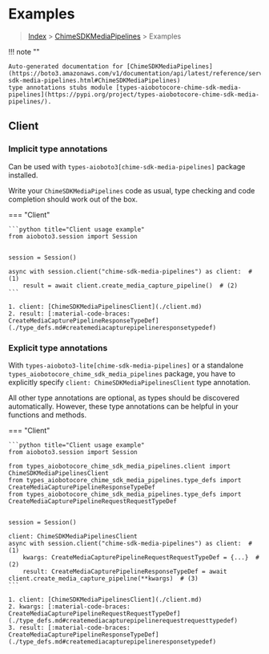 # Examples

> [Index](../README.md) > [ChimeSDKMediaPipelines](./README.md) > Examples

!!! note ""

    Auto-generated documentation for [ChimeSDKMediaPipelines](https://boto3.amazonaws.com/v1/documentation/api/latest/reference/services/chime-sdk-media-pipelines.html#ChimeSDKMediaPipelines)
    type annotations stubs module [types-aiobotocore-chime-sdk-media-pipelines](https://pypi.org/project/types-aiobotocore-chime-sdk-media-pipelines/).

## Client

### Implicit type annotations

Can be used with `types-aioboto3[chime-sdk-media-pipelines]` package installed.

Write your `ChimeSDKMediaPipelines` code as usual,
type checking and code completion should work out of the box.



=== "Client"

    ```python title="Client usage example"
    from aioboto3.session import Session


    session = Session()

    async with session.client("chime-sdk-media-pipelines") as client:  # (1)
        result = await client.create_media_capture_pipeline()  # (2)
    ```

    1. client: [ChimeSDKMediaPipelinesClient](./client.md)
    2. result: [:material-code-braces: CreateMediaCapturePipelineResponseTypeDef](./type_defs.md#createmediacapturepipelineresponsetypedef) 






### Explicit type annotations

With `types-aioboto3-lite[chime-sdk-media-pipelines]`
or a standalone `types_aiobotocore_chime_sdk_media_pipelines` package, you have to explicitly specify
`client: ChimeSDKMediaPipelinesClient` type annotation.

All other type annotations are optional, as types should be discovered automatically.
However, these type annotations can be helpful in your functions and methods.


=== "Client"

    ```python title="Client usage example"
    from aioboto3.session import Session

    from types_aiobotocore_chime_sdk_media_pipelines.client import ChimeSDKMediaPipelinesClient
    from types_aiobotocore_chime_sdk_media_pipelines.type_defs import CreateMediaCapturePipelineResponseTypeDef
    from types_aiobotocore_chime_sdk_media_pipelines.type_defs import CreateMediaCapturePipelineRequestRequestTypeDef


    session = Session()

    client: ChimeSDKMediaPipelinesClient
    async with session.client("chime-sdk-media-pipelines") as client:  # (1)
        kwargs: CreateMediaCapturePipelineRequestRequestTypeDef = {...}  # (2)
        result: CreateMediaCapturePipelineResponseTypeDef = await client.create_media_capture_pipeline(**kwargs)  # (3)
    ```

    1. client: [ChimeSDKMediaPipelinesClient](./client.md)
    2. kwargs: [:material-code-braces: CreateMediaCapturePipelineRequestRequestTypeDef](./type_defs.md#createmediacapturepipelinerequestrequesttypedef) 
    3. result: [:material-code-braces: CreateMediaCapturePipelineResponseTypeDef](./type_defs.md#createmediacapturepipelineresponsetypedef) 






